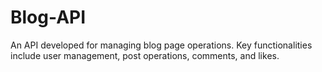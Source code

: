 # Blog-API
An API developed for managing blog page operations. Key functionalities include user management, post operations, comments, and likes.
